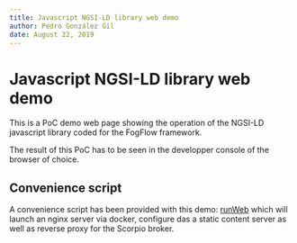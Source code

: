 ```yaml
---
title: Javascript NGSI-LD library web demo
author: Pedro González Gil
date: August 22, 2019
---
```

# Javascript NGSI-LD library web demo 

This is a PoC demo web page showing the operation of the NGSI-LD javascript library coded for the FogFlow framework.

The result of this PoC has to be seen in the developper console of the browser of choice.

## Convenience script

A convenience script has been provided with this demo: [runWeb](./runWeb.sh) which will launch an nginx server via docker, configure das a static content server as well as reverse proxy for the Scorpio broker.
